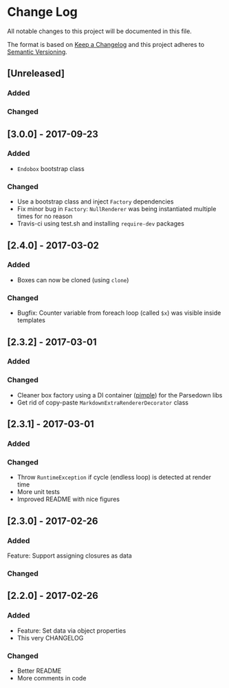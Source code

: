 # Change Log

All notable changes to this project will be documented in this file.

The format is based on [Keep a Changelog](http://keepachangelog.com/)
and this project adheres to [Semantic Versioning](http://semver.org/).


## [Unreleased]
### Added
### Changed

## [3.0.0] - 2017-09-23
### Added
- `Endobox` bootstrap class
### Changed
- Use a bootstrap class and inject `Factory` dependencies
- Fix minor bug in `Factory`: `NullRenderer` was being instantiated multiple times for no reason
- Travis-ci using test.sh and installing `require-dev` packages

## [2.4.0] - 2017-03-02
### Added
- Boxes can now be cloned (using `clone`)

### Changed
- Bugfix: Counter variable from foreach loop (called `$x`) was visible inside templates

## [2.3.2] - 2017-03-01
### Added
### Changed
- Cleaner box factory using a DI container ([pimple](http://pimple.sensiolabs.org)) for the Parsedown libs
- Get rid of copy-paste `MarkdownExtraRendererDecorator` class

## [2.3.1] - 2017-03-01
### Added
### Changed
- Throw `RuntimeException` if cycle (endless loop) is detected at render time
- More unit tests
- Improved README with nice figures

## [2.3.0] - 2017-02-26
### Added
Feature: Support assigning closures as data

### Changed
## [2.2.0] - 2017-02-26
### Added
- Feature: Set data via object properties
- This very CHANGELOG

### Changed
- Better README
- More comments in code
